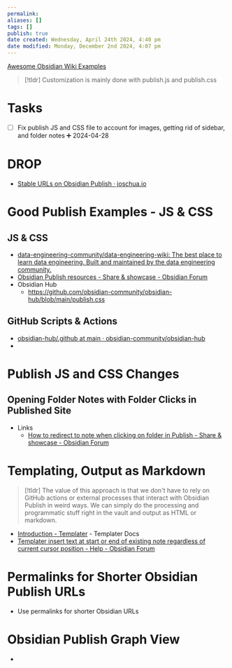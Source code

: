 ```yaml
---
permalink:
aliases: []
tags: []
publish: true
date created: Wednesday, April 24th 2024, 4:40 pm
date modified: Monday, December 2nd 2024, 4:07 pm
---
```


[Awesome Obsidian Wiki Examples](../../Awesome%20Obsidian%20Wiki%20Examples/Awesome%20Obsidian%20Wiki%20Examples.md)

> [!tldr] Customization is mainly done with publish.js and publish.css

# Tasks

- [ ] Fix publish JS and CSS file to account for images, getting rid of sidebar, and folder notes ➕ 2024-04-28

# DROP

- [Stable URLs on Obsidian Publish · joschua.io](https://joschua.io/posts/2023/10/07/stable-publish-urls/)

# Good Publish Examples - JS & CSS

## JS & CSS

- [data-engineering-community/data-engineering-wiki: The best place to learn data engineering. Built and maintained by the data engineering community.](https://github.com/data-engineering-community/data-engineering-wiki)
- [Obsidian Publish resources - Share & showcase - Obsidian Forum](https://forum.obsidian.md/t/obsidian-publish-resources/74582/20)
- Obsidian Hub
	- https://github.com/obsidian-community/obsidian-hub/blob/main/publish.css

## GitHub Scripts & Actions

- [obsidian-hub/.github at main · obsidian-community/obsidian-hub](https://github.com/obsidian-community/obsidian-hub/tree/main/.github)
- 

# Publish JS and CSS Changes

## Opening Folder Notes with Folder Clicks in Published Site

- Links
	- [How to redirect to note when clicking on folder in Publish - Share & showcase - Obsidian Forum](https://forum.obsidian.md/t/how-to-redirect-to-note-when-clicking-on-folder-in-publish/38042)

# Templating, Output as Markdown

> [!tldr] The value of this approach is that we don't have to rely on GitHub actions or external processes that interact with Obsidian Publish in weird ways.  We can simply do the processing and programmatic stuff right in the vault and output as HTML or markdown.

- [Introduction - Templater](https://silentvoid13.github.io/Templater/introduction.html) - Templater Docs
- [Templater insert text at start or end of existing note regardless of current cursor position - Help - Obsidian Forum](https://forum.obsidian.md/t/templater-insert-text-at-start-or-end-of-existing-note-regardless-of-current-cursor-position/55206)

# Permalinks for Shorter Obsidian Publish URLs

- Use permalinks for shorter Obsidian URLs

# Obsidian Publish Graph View

- 